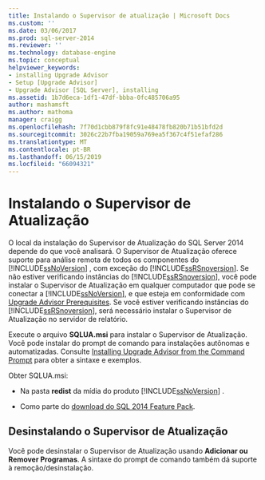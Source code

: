 ```yaml
---
title: Instalando o Supervisor de atualização | Microsoft Docs
ms.custom: ''
ms.date: 03/06/2017
ms.prod: sql-server-2014
ms.reviewer: ''
ms.technology: database-engine
ms.topic: conceptual
helpviewer_keywords:
- installing Upgrade Advisor
- Setup [Upgrade Advisor]
- Upgrade Advisor [SQL Server], installing
ms.assetid: 1b7d6eca-1df1-47df-bbba-0fc485706a95
author: mashamsft
ms.author: mathoma
manager: craigg
ms.openlocfilehash: 7f70d1cbb879f8fc91e48478fb820b71b51bfd2d
ms.sourcegitcommit: 3026c22b7fba19059a769ea5f367c4f51efaf286
ms.translationtype: MT
ms.contentlocale: pt-BR
ms.lasthandoff: 06/15/2019
ms.locfileid: "66094321"
---
```

# <a name="installing-upgrade-advisor"></a>Instalando o Supervisor de Atualização
  O local da instalação do Supervisor de Atualização do SQL Server 2014 depende do que você analisará. O Supervisor de Atualização oferece suporte para análise remota de todos os componentes do [!INCLUDE[ssNoVersion](../../includes/ssnoversion-md.md)] , com exceção do [!INCLUDE[ssRSnoversion](../../includes/ssrsnoversion-md.md)]. Se não estiver verificando instâncias do [!INCLUDE[ssRSnoversion](../../includes/ssrsnoversion-md.md)], você pode instalar o Supervisor de Atualização em qualquer computador que pode se conectar a [!INCLUDE[ssNoVersion](../../includes/ssnoversion-md.md)], e que esteja em conformidade com [Upgrade Advisor Prerequisites](../../../2014/sql-server/install/upgrade-advisor-prerequisites.md). Se você estiver verificando instâncias do [!INCLUDE[ssRSnoversion](../../includes/ssrsnoversion-md.md)], será necessário instalar o Supervisor de Atualização no servidor de relatório.  
  
 Execute o arquivo **SQLUA.msi** para instalar o Supervisor de Atualização. Você pode instalar do prompt de comando para instalações autônomas e automatizadas. Consulte [Installing Upgrade Advisor from the Command Prompt](../../../2014/sql-server/install/installing-upgrade-advisor-from-the-command-prompt.md) para obter a sintaxe e exemplos.  
  
 Obter SQLUA.msi:  
  
-   Na pasta **redist** da mídia do produto [!INCLUDE[ssNoVersion](../../includes/ssnoversion-md.md)] .  
  
-   Como parte do [download do SQL 2014 Feature Pack](https://www.microsoft.com/download/details.aspx?id=42295).  
  
## <a name="uninstalling-upgrade-advisor"></a>Desinstalando o Supervisor de Atualização  
 Você pode desinstalar o Supervisor de Atualização usando **Adicionar ou Remover Programas**. A sintaxe do prompt de comando também dá suporte à remoção/desinstalação.  
  
  

